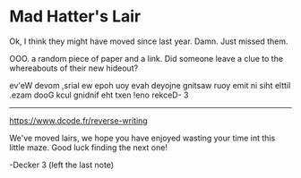 # Mad Hatter's Lair

Ok, I think they might have moved since last year. Damn. Just missed them.

OOO. a random piece of paper and a link. Did someone leave a clue to the whereabouts of their new hideout?

ev'eW devom ,srial ew epoh uoy evah deyojne gnitsaw ruoy emit ni siht elttil .ezam dooG kcul gnidnif eht txen !eno rekceD- 3

---

https://www.dcode.fr/reverse-writing

We've moved lairs, we hope you have enjoyed wasting your time int this little maze. Good luck finding the next one!

-Decker 3 (left the last note)
